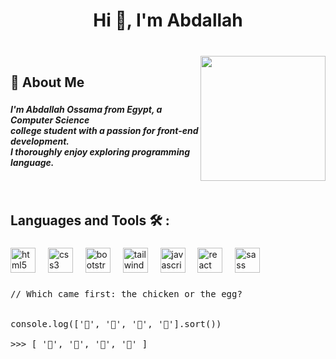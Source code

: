 <h1 align="center">Hi 👋, I'm Abdallah</h1>

###

<br clear="both">

<img align="right" height="200" src="https://camo.githubusercontent.com/5352b6b2b973a416adb9f788796e6e861e6ff286d2d83780df8ef7d90d4ca349/68747470733a2f2f6d656469612e67697068792e636f6d2f6d656469612f53576f536b4e36447854737a71494b4571762f67697068792e676966"  />

###

<h2 align="left">🚀 About Me</h2>

###

<h5 align="left">I'm Abdallah Ossama from Egypt, a Computer Science <br>college student with a passion for front-end development.<br>I thoroughly enjoy exploring programming language.</h5>

###

<br clear="both">

<h2 align="left">Languages and Tools 🛠 :</h2>

###

<div align="left">
  <img src="https://cdn.jsdelivr.net/gh/devicons/devicon/icons/html5/html5-original.svg" height="40" alt="html5 logo"  />
  <img width="12" />
  <img src="https://cdn.jsdelivr.net/gh/devicons/devicon/icons/css3/css3-original.svg" height="40" alt="css3 logo"  />
  <img width="12" />
  <img src="https://cdn.jsdelivr.net/gh/devicons/devicon/icons/bootstrap/bootstrap-original.svg" height="40" alt="bootstrap logo"  />
  <img width="12" />
  <img src="https://cdn.jsdelivr.net/gh/devicons/devicon/icons/tailwindcss/tailwindcss-original-wordmark.svg" height="40" alt="tailwindcss logo"  />
  <img width="12" />
  <img src="https://cdn.jsdelivr.net/gh/devicons/devicon/icons/javascript/javascript-original.svg" height="40" alt="javascript logo"  />
  <img width="12" />
  <img src="https://cdn.jsdelivr.net/gh/devicons/devicon/icons/react/react-original.svg" height="40" alt="react logo"  />
  <img width="12" />
  <img src="https://cdn.jsdelivr.net/gh/devicons/devicon/icons/sass/sass-original.svg" height="40" alt="sass logo"  />
</div>

###

<pre><span class="pl-c">// Which came first: the chicken or the egg?</span>
  <br clear="both">
<span class="pl-smi">console</span><span class="pl-kos">.</span><span class="pl-en">log</span><span class="pl-kos">(</span><span class="pl-kos">[</span><span class="pl-s">'🥚'</span><span class="pl-kos">,</span> <span class="pl-s">'🐣'</span><span class="pl-kos">,</span> <span class="pl-s">'🐥'</span><span class="pl-kos">,</span> <span class="pl-s">'🐔'</span><span class="pl-kos">]</span><span class="pl-kos">.</span><span class="pl-en">sort</span><span class="pl-kos">(</span><span class="pl-kos">)</span><span class="pl-kos">)</span>

<span class="pl-c1">&gt;&gt;&gt;</span> <span class="pl-kos">[</span> <span class="pl-s">'🐔'</span><span class="pl-kos">,</span> <span class="pl-s">'🐣'</span><span class="pl-kos">,</span> <span class="pl-s">'🐥'</span><span class="pl-kos">,</span> <span class="pl-s">'🥚'</span> <span class="pl-kos">]</span></pre>
